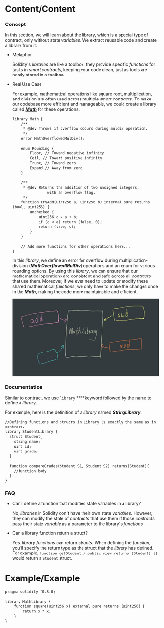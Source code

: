 # Content/Content

### Concept

In this section, we will learn about the library, which is a special type of contract, only without state *variables*. We extract reusable code and create a library from it. 

- Metaphor
    
    Solidity's *libraries* are like a toolbox: they provide specific *functions* for tasks in *smart contracts*, keeping your code clean, just as tools are neatly stored in a toolbox.
    
- Real Use Case
    
    For example, mathematical operations like square root, multiplication, and division are often used across multiple *smart contracts.* To make our codebase more efficient and manageable, we could create a library called ***[Math](https://github.com/OpenZeppelin/openzeppelin-contracts/blob/master/contracts/utils/math/Math.sol)*** for these operations.
    
    ```solidity
    library Math {
        /**
         * @dev Throws if overflow occurs during muldiv operation.
         */
        error MathOverflowedMulDiv();
    
        enum Rounding {
            Floor, // Toward negative infinity
            Ceil, // Toward positive infinity
            Trunc, // Toward zero
            Expand // Away from zero
        }
    
        /**
         * @dev Returns the addition of two unsigned integers, 
    				with an overflow flag.
         */
        function tryAdd(uint256 a, uint256 b) internal pure returns (bool, uint256) {
            unchecked {
                uint256 c = a + b;
                if (c < a) return (false, 0);
                return (true, c);
            }
        }
    
        // Add more functions for other operations here...
    }
    
    ```
    
    In this *library*, we define an error for overflow during multiplication-division (***MathOverflowedMulDiv***) operations and an enum for various rounding options. By using this *library*, we can ensure that our mathematical operations are consistent and safe across all *contracts* that use them. Moreover, if we ever need to update or modify these shared mathematical *functions*, we only have to make the changes once in the ***Math***, making the code more maintainable and efficient.
    
    ![library-define.jpg](./img/1-1.jpg)
    

### Documentation

Similar to contract, we use `library` ****keyword followed by the name to define a *library*.

For example, here is the definition of a *library* named ***StringLibrary***.

```solidity
//Defining functions and strucrs in Library is exactly the same as in contract.
library StudentLibrary {
  struct Student{
    string name;
    uint id;
    uint grade;
  }

  function compareGrades(Student S1, Student S2) returns(Student){
    //function body
  }
}
```

### FAQ

- Can I define a function that modifies state variables in a library?
    
    No, *libraries* in Solidity don't have their own state *variables*. However, they can modify the state of *contracts* that use them if those *contracts* pass their state *variable* as a parameter to the library's *functions*.
    
- Can a library function return a struct?
    
    Yes, *library* *functions* can return *structs*. When defining the *function*, you'll specify the return type as the struct that the *library* has defined. For example, `function getStudent() public view returns (Student) {}` would return a `Student` struct.
    

# Example/Example

```solidity
pragma solidity ^0.8.0;

library MathLibrary {
    function square(uint256 x) external pure returns (uint256) {
        return x * x;
    }
}
```
